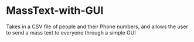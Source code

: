 # MassText-with-GUI
Takes in a CSV file of people and their Phone numbers, and allows the user to send a mass text to everyone through a simple GUI

